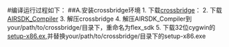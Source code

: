 #编译运行过程如下：
##A.安装crossbridge环境
	1. 下载[crossbridge](http://sourceforge.net/projects/crossbridge-community/files/15.0.0/)：
	2. 下载[AIRSDK_Compiler](http://www.adobe.com/devnet/air/air-sdk-download.html)
    3. 解压crossbridge
    4. 解压AIRSDK_Compiler到your/path/to/crossbridge/目录下，重命名为flex_sdk
    5. 下载32位cygwin的[setup-x86.ex](https://cygwin.com/install.html),并替换your/path/to/crossbridge/目录下的setup-x86.exe
    
    